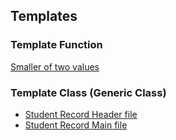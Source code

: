 ## Templates

### Template Function

[Smaller of two values](smallerOfTwo.cpp)

### Template Class (Generic Class)

- [Student Record Header file](studentRecord.h)
- [Student Record Main file](studentRecord.cpp)